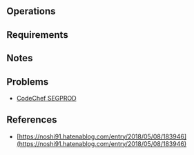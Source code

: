 ## Operations

## Requirements

## Notes

## Problems

- [CodeChef SEGPROD](https://www.codechef.com/problems/SEGPROD)

## References

- [https://noshi91.hatenablog.com/entry/2018/05/08/183946](https://noshi91.hatenablog.com/entry/2018/05/08/183946)
